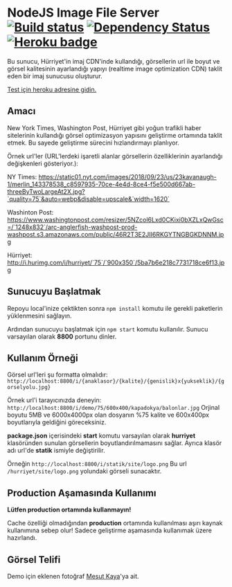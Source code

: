# NodeJS Image File Server [![Build status](https://ci.appveyor.com/api/projects/status/gggupvhfo2emnfqu?svg=true)](https://ci.appveyor.com/project/tufantunc/image-file-server) [![Dependency Status](https://img.shields.io/david/tufantunc/image-file-server.svg)](https://david-dm.org/tufantunc/image-file-server) [![Heroku badge](https://heroku-badges.herokuapp.com/?app=image-file-server)](https://image-file-server.herokuapp.com/i/demo/75/600x400/kapadokya/balonlar.jpg)
Bu sunucu, Hürriyet'in imaj CDN'inde kullandığı, görsellerin url ile boyut ve görsel kalitesinin ayarlandığı yapıyı (realtime image optimization CDN) taklit eden bir imaj sunucusu oluşturur.

[Test için heroku adresine gidin.](https://image-file-server.herokuapp.com/i/demo/75/600x400/kapadokya/balonlar.jpg)

## Amacı
New York Times, Washington Post, Hürriyet gibi yoğun trafikli haber sitelerinin kullandığı görsel optimizasyon yapısını geliştirme ortamında taklit etmek. Bu sayede geliştirme sürecini hızlandırmayı planlıyor.

Örnek url'ler (URL'lerdeki işaretli alanlar görsellerin özelliklerinin ayarlandığı değişkenleri gösteriyor.):

NY Times: https://static01.nyt.com/images/2018/09/23/us/23kavanaugh-1/merlin_143378538_c8597935-70ce-4e4d-8ce4-f5e500d667ab-threeByTwoLargeAt2X.jpg?`quality=75`&auto=webp&disable=upscale&`width=1620`

Washinton Post: https://www.washingtonpost.com/resizer/5NZcol6Lxd0CKixi0bXZLxQwGsc=/`1248x832`/arc-anglerfish-washpost-prod-washpost.s3.amazonaws.com/public/46R2T3E2JII6RKGYTNGBGKDNNM.jpg

Hürriyet: http://i.hurimg.com/i/hurriyet/`75`/`900x350`/5ba7b6e218c7731718ce6f13.jpg

## Sunucuyu Başlatmak
Repoyu local'inize çektikten sonra ` npm install ` komutu ile gerekli paketlerin yüklenmesini sağlayın.

Ardından sunucuyu başlatmak için ` npm start ` komutu kullanılır.
Sunucu varsayılan olarak **8800** portunu dinler.

## Kullanım Örneği
Görsel url'leri şu formatta olmalıdır: ` http://localhost:8800/i/{anaklasor}/{kalite}/{genislik}x{yukseklik}/{gorselyolu.jpg} `

Örnek url'i tarayıcınızda deneyin: ` http://localhost:8800/i/demo/75/600x400/kapadokya/balonlar.jpg `
Orjinal boyutu 5MB ve 6000x4000px olan dosyanın %75 kalite ve 600x400px boyutlarıyla geldiğini göreceksiniz.

**package.json** içerisindeki **start** komutu varsayılan olarak **hurriyet** klasöründen sunulan görsellerin boyutlandırılmamasını sağlar. Ayrıca klasör adı url'de **statik** ismiyle değiştirilir.

Örneğin ` http://localhost:8800/i/statik/site/logo.png `
Bu url ` /hurriyet/site/logo.png ` yolundaki görseli sunacaktır.

## Production Aşamasında Kullanımı
__Lütfen production ortamında kullanmayın!__

Cache özelliği olmadığından **production** ortamında kullanılması aşırı kaynak kullanımına sebep olur! Sadece geliştirme aşamasında kullanımak üzere  hazırlandı.

## Görsel Telifi
Demo için eklenen fotoğraf [Mesut Kaya](https://unsplash.com/photos/eOcyhe5-9sQ?utm_source=unsplash&utm_medium=referral&utm_content=creditCopyText)'ya ait.